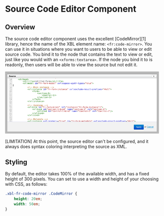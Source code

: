# Source Code Editor Component

<!-- toc -->

## Overview

The source code editor component uses the excellent [CodeMirror][1] library, hence the name of the XBL element name: `<fr:code-mirror>`. You can use it in situations where you want to users to be able to view or edit source code. You bind it to the node that contains the text to view or edit, just like you would with an `<xforms:textarea>`. If the node you bind it to is readonly, then users will be able to view the source but not edit it.

![](images/xbl-code-mirror.png)

[LIMITATION] At this point, the source editor can't be configured, and it always does syntax coloring interpreting the source as XML.

## Styling

By default, the editor takes 100% of the available width, and has a fixed height of 300 pixels. You can set to use a width and height of your choosing with CSS, as follows:

```css
.xbl-fr-code-mirror .CodeMirror {
    height: 20em;
    width: 50em;
}
```
